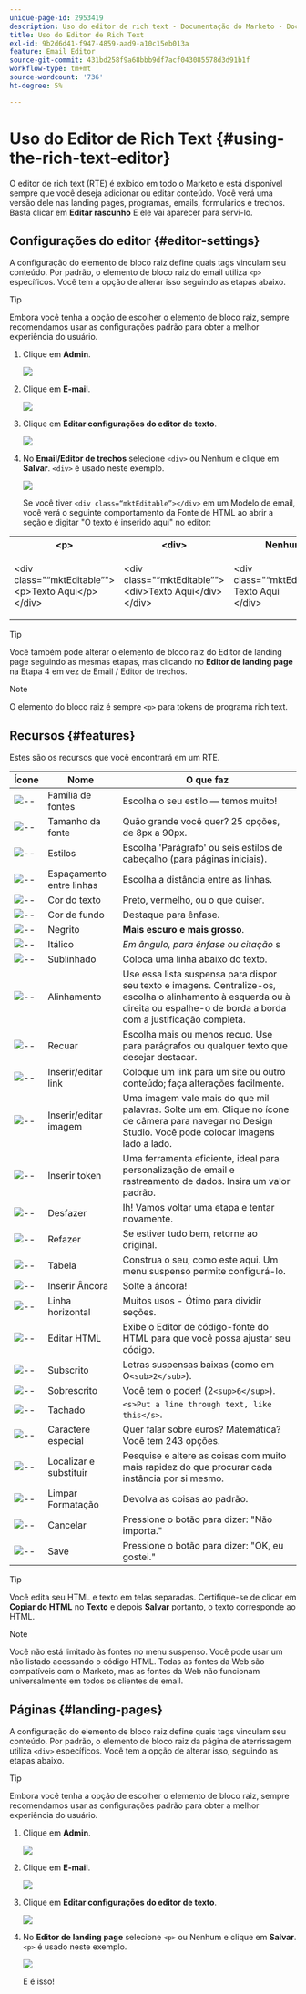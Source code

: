 ```yaml
---
unique-page-id: 2953419
description: Uso do editor de rich text - Documentação do Marketo - Documentação do produto
title: Uso do Editor de Rich Text
exl-id: 9b2d6d41-f947-4859-aad9-a10c15eb013a
feature: Email Editor
source-git-commit: 431bd258f9a68bbb9df7acf043085578d3d91b1f
workflow-type: tm+mt
source-wordcount: '736'
ht-degree: 5%

---
```


# Uso do Editor de Rich Text {#using-the-rich-text-editor}

O editor de rich text (RTE) é exibido em todo o Marketo e está disponível sempre que você deseja adicionar ou editar conteúdo. Você verá uma versão dele nas landing pages, programas, emails, formulários e trechos. Basta clicar em **Editar rascunho** E ele vai aparecer para servi-lo.

## Configurações do editor {#editor-settings}

A configuração do elemento de bloco raiz define quais tags vinculam seu conteúdo. Por padrão, o elemento de bloco raiz do email utiliza `<p>` específicos. Você tem a opção de alterar isso seguindo as etapas abaixo.

>[!TIP]
>
>Embora você tenha a opção de escolher o elemento de bloco raiz, sempre recomendamos usar as configurações padrão para obter a melhor experiência do usuário.

1. Clique em **Admin**.

   ![](assets/one.png)

1. Clique em **E-mail**.

   ![](assets/two.png)

1. Clique em **Editar configurações do editor de texto**.

   ![](assets/three.png)

1. No **Email/Editor de trechos** selecione `<div>` ou Nenhum e clique em **Salvar**. `<div>` é usado neste exemplo.

   ![](assets/four.png)

   Se você tiver `<div class=“mktEditable”></div>` em um Modelo de email, você verá o seguinte comportamento da Fonte de HTML ao abrir a seção e digitar &quot;O texto é inserido aqui&quot; no editor:

<table> 
 <tbody> 
  <tr> 
   <th>&lt;p&gt;</th> 
   <th>&lt;div&gt;</th> 
   <th>Nenhum</th> 
  </tr> 
  <tr> 
   <td><p>&lt;div class="“mktEditable”"&gt;<br>&lt;p&gt;Texto Aqui&lt;/p&gt;<br>&lt;/div&gt;</p></td> 
   <td><p>&lt;div class="“mktEditable”"&gt;<br>&lt;div&gt;Texto Aqui&lt;/div&gt;<br>&lt;/div&gt;</p></td> 
   <td><p>&lt;div class="“mktEditable”"&gt;<br>Texto Aqui<br>&lt;/div&gt;</p></td> 
  </tr> 
 </tbody> 
</table>

>[!TIP]
>
>Você também pode alterar o elemento de bloco raiz do Editor de landing page seguindo as mesmas etapas, mas clicando no **Editor de landing page** na Etapa 4 em vez de Email / Editor de trechos.

>[!NOTE]
>
>O elemento do bloco raiz é sempre `<p>` para tokens de programa rich text.

## Recursos {#features}

Estes são os recursos que você encontrará em um RTE.

| Ícone | Nome | O que faz |
|---|---|---|
| ![--](assets/image2015-7-9-10-3a23-3a24.png) | Família de fontes | Escolha o seu estilo — temos muito! |
| ![--](assets/image2015-7-9-10-3a22-3a11.png) | Tamanho da fonte | Quão grande você quer? 25 opções, de 8px a 90px. |
| ![--](assets/image2015-7-9-10-3a59-3a4.png) | Estilos | Escolha &#39;Parágrafo&#39; ou seis estilos de cabeçalho (para páginas iniciais). |
| ![--](assets/image2015-7-9-10-3a20-3a1.png) | Espaçamento entre linhas | Escolha a distância entre as linhas. |
| ![--](assets/image2015-7-9-10-3a25-3a52.png) | Cor do texto | Preto, vermelho, ou o que quiser. |
| ![--](assets/image2015-7-9-10-3a24-3a38.png) | Cor de fundo | Destaque para ênfase. |
| ![--](assets/image2015-7-9-10-3a28-3a4.png) | Negrito | **Mais escuro e mais grosso**. |
| ![--](assets/image2015-7-9-10-3a29-3a1.png) | Itálico | *Em ângulo, para ênfase ou citação* s |
| ![--](assets/image2015-7-9-10-3a30-3a56.png) | Sublinhado | Coloca uma linha abaixo do texto. |
| ![--](assets/image2015-7-9-10-3a31-3a57.png) | Alinhamento | Use essa lista suspensa para dispor seu texto e imagens. Centralize-os, escolha o alinhamento à esquerda ou à direita ou espalhe-o de borda a borda com a justificação completa. |  | ![--](assets/image2015-7-9-10-3a32-3a47.png) | Lista | Escolha marcadores ou números na lista suspensa. Os marcadores são válidos para listas e números com etapas. |
| ![--](assets/image2015-7-9-10-3a38-3a0.png) | Recuar | Escolha mais ou menos recuo. Use para parágrafos ou qualquer texto que desejar destacar. |
| ![--](assets/image2015-7-9-10-3a38-3a58.png) | Inserir/editar link | Coloque um link para um site ou outro conteúdo; faça alterações facilmente. |
| ![--](assets/image2015-7-9-10-3a39-3a42.png) | Inserir/editar imagem | Uma imagem vale mais do que mil palavras. Solte um em. Clique no ícone de câmera para navegar no Design Studio. Você pode colocar imagens lado a lado. |
| ![--](assets/image2015-7-9-10-3a40-3a36.png) | Inserir token | Uma ferramenta eficiente, ideal para personalização de email e rastreamento de dados. Insira um valor padrão. |
| ![--](assets/image2015-7-9-10-3a41-3a21.png) | Desfazer | Ih! Vamos voltar uma etapa e tentar novamente. |
| ![--](assets/image2015-7-9-10-3a42-3a13.png) | Refazer | Se estiver tudo bem, retorne ao original. |
| ![--](assets/image2015-7-9-10-3a43-3a29.png) | Tabela | Construa o seu, como este aqui. Um menu suspenso permite configurá-lo. |
| ![--](assets/image2015-7-9-10-3a45-3a1.png) | Inserir Âncora | Solte a âncora! |
| ![--](assets/image2015-7-9-10-3a45-3a48.png) | Linha horizontal | Muitos usos - Ótimo para dividir seções. |
| ![--](assets/image2015-10-6-12-3a12-3a17.png) | Editar HTML | Exibe o Editor de código-fonte do HTML para que você possa ajustar seu código. |
| ![--](assets/image2015-7-9-10-3a47-3a36.png) | Subscrito | Letras suspensas baixas (como em O`<sub>2</sub>`). |
| ![--](assets/image2015-7-9-10-3a48-3a35.png) | Sobrescrito | Você tem o poder! (2`<sup>6</sup>`). |
| ![--](assets/image2015-7-9-10-3a49-3a31.png) | Tachado | `<s>Put a line through text, like this</s>`. |
| ![--](assets/image2015-7-9-10-3a50-3a11.png) | Caractere especial | Quer falar sobre euros? Matemática? Você tem 243 opções. |
| ![--](assets/image2015-7-9-10-3a52-3a26.png) | Localizar e substituir | Pesquise e altere as coisas com muito mais rapidez do que procurar cada instância por si mesmo. |
| ![--](assets/image2015-7-9-10-3a53-3a37.png) | Limpar Formatação | Devolva as coisas ao padrão. |
| ![--](assets/image2015-7-9-10-3a55-3a2.png) | Cancelar | Pressione o botão para dizer: &quot;Não importa.&quot; |
| ![--](assets/image2015-7-9-10-3a56-3a2.png) | Save | Pressione o botão para dizer: &quot;OK, eu gostei.&quot; |

>[!TIP]
>
>Você edita seu HTML e texto em telas separadas. Certifique-se de clicar em **Copiar do HTML** no **Texto** e depois **Salvar** portanto, o texto corresponde ao HTML.

>[!NOTE]
>
>Você não está limitado às fontes no menu suspenso. Você pode usar um não listado acessando o código HTML. Todas as fontes da Web são compatíveis com o Marketo, mas as fontes da Web não funcionam universalmente em todos os clientes de email.

## Páginas {#landing-pages}

A configuração do elemento de bloco raiz define quais tags vinculam seu conteúdo. Por padrão, o elemento de bloco raiz da página de aterrissagem utiliza `<div>` específicos. Você tem a opção de alterar isso, seguindo as etapas abaixo.

>[!TIP]
>
>Embora você tenha a opção de escolher o elemento de bloco raiz, sempre recomendamos usar as configurações padrão para obter a melhor experiência do usuário.

1. Clique em **Admin**.

   ![](assets/one.png)

1. Clique em **E-mail**.

   ![](assets/two.png)

1. Clique em **Editar configurações do editor de texto**.

   ![](assets/three.png)

1. No **Editor de landing page** selecione `<p>` ou Nenhum e clique em **Salvar**. `<p>` é usado neste exemplo.

   ![](assets/five.png)

   E é isso!
